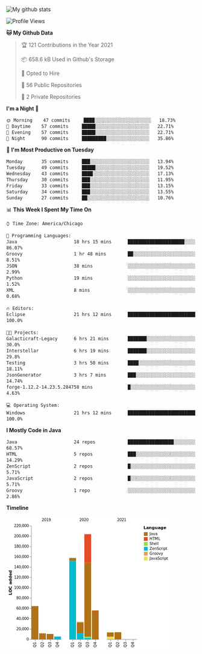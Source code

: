 ![My github stats](https://github-readme-stats.vercel.app/api?username=romvoid95&theme=gruvbox&include_all_commits=true&show_icons=true")

<!--START_SECTION:waka-->
![Profile Views](http://img.shields.io/badge/Profile%20Views-0-blue)

**🐱 My Github Data** 

> 🏆 121 Contributions in the Year 2021
 > 
> 📦 658.6 kB Used in Github's Storage 
 > 
> 💼 Opted to Hire
 > 
> 📜 56 Public Repositories 
 > 
> 🔑 2 Private Repositories  
 > 
**I'm a Night 🦉** 

```text
🌞 Morning    47 commits     ████░░░░░░░░░░░░░░░░░░░░░   18.73% 
🌆 Daytime    57 commits     █████░░░░░░░░░░░░░░░░░░░░   22.71% 
🌃 Evening    57 commits     █████░░░░░░░░░░░░░░░░░░░░   22.71% 
🌙 Night      90 commits     █████████░░░░░░░░░░░░░░░░   35.86%

```
📅 **I'm Most Productive on Tuesday** 

```text
Monday       35 commits     ███░░░░░░░░░░░░░░░░░░░░░░   13.94% 
Tuesday      49 commits     █████░░░░░░░░░░░░░░░░░░░░   19.52% 
Wednesday    43 commits     ████░░░░░░░░░░░░░░░░░░░░░   17.13% 
Thursday     30 commits     ███░░░░░░░░░░░░░░░░░░░░░░   11.95% 
Friday       33 commits     ███░░░░░░░░░░░░░░░░░░░░░░   13.15% 
Saturday     34 commits     ███░░░░░░░░░░░░░░░░░░░░░░   13.55% 
Sunday       27 commits     ██░░░░░░░░░░░░░░░░░░░░░░░   10.76%

```


📊 **This Week I Spent My Time On** 

```text
⌚︎ Time Zone: America/Chicago

💬 Programming Languages: 
Java                     18 hrs 15 mins      █████████████████████░░░░   86.07% 
Groovy                   1 hr 48 mins        ██░░░░░░░░░░░░░░░░░░░░░░░   8.51% 
JSON                     38 mins             ░░░░░░░░░░░░░░░░░░░░░░░░░   2.99% 
Python                   19 mins             ░░░░░░░░░░░░░░░░░░░░░░░░░   1.52% 
XML                      8 mins              ░░░░░░░░░░░░░░░░░░░░░░░░░   0.68%

🔥 Editors: 
Eclipse                  21 hrs 12 mins      █████████████████████████   100.0%

🐱‍💻 Projects: 
Galacticraft-Legacy      6 hrs 21 mins       ███████░░░░░░░░░░░░░░░░░░   30.0% 
Interstellar             6 hrs 19 mins       ███████░░░░░░░░░░░░░░░░░░   29.8% 
Testing                  3 hrs 50 mins       ████░░░░░░░░░░░░░░░░░░░░░   18.11% 
JsonGenerator            3 hrs 7 mins        ███░░░░░░░░░░░░░░░░░░░░░░   14.74% 
forge-1.12.2-14.23.5.284758 mins             █░░░░░░░░░░░░░░░░░░░░░░░░   4.63%

💻 Operating System: 
Windows                  21 hrs 12 mins      █████████████████████████   100.0%

```

**I Mostly Code in Java** 

```text
Java                     24 repos            █████████████████░░░░░░░░   68.57% 
HTML                     5 repos             ███░░░░░░░░░░░░░░░░░░░░░░   14.29% 
ZenScript                2 repos             █░░░░░░░░░░░░░░░░░░░░░░░░   5.71% 
JavaScript               2 repos             █░░░░░░░░░░░░░░░░░░░░░░░░   5.71% 
Groovy                   1 repo              ░░░░░░░░░░░░░░░░░░░░░░░░░   2.86%

```


**Timeline**

![Chart not found](https://raw.githubusercontent.com/ROMVoid95/ROMVoid95/master/charts/bar_graph.png) 


<!--END_SECTION:waka-->
